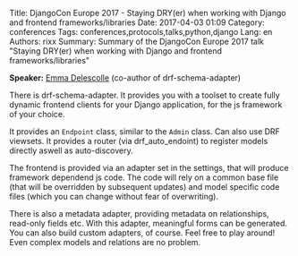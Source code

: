 Title: DjangoCon Europe 2017 - Staying DRY(er) when working with Django and frontend frameworks/libraries
Date:   2017-04-03 01:09
Category: conferences
Tags: conferences,protocols,talks,python,django
Lang: en
Authors: rixx
Summary: Summary of the DjangoCon Europe 2017 talk "Staying DRY(er) when working with Django and frontend frameworks/libraries"

**Speaker:** [Emma Delescolle](https://twitter.com/EmmaDelescolle) (co-author of drf-schema-adapter)

There is drf-schema-adapter. It provides you with a toolset to create fully dynamic frontend clients for your Django
application, for the js framework of your choice.

It provides an `Endpoint` class, similar to the `Admin` class. Can also use DRF viewsets.
It provides a router (via drf_auto_endoint) to register models directly aswell as auto-discovery.

The frontend is provided via an adapter set in the settings, that will produce framework dependend js code. The code
will rely on a common base file (that will be overridden by subsequent updates) and model specific code files (which you
can change without fear of overwriting).

There is also a metadata adapter, providing metadata on relationships, read-only fields etc. With this adapter,
meaningful forms can be generated. You can also build custom adapters, of course. Feel free to play around! Even complex
models and relations are no problem.

